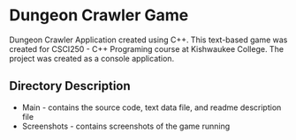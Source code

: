 # Dungeon Crawler Game

Dungeon Crawler Application created using C++. This text-based game was created for CSCI250 - C++ Programing course at Kishwaukee College. The project was created as a console application.

## Directory Description
  - Main - contains the source code, text data file, and readme description file
  - Screenshots - contains screenshots of the game running
